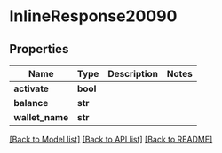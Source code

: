 # InlineResponse20090

## Properties
Name | Type | Description | Notes
------------ | ------------- | ------------- | -------------
**activate** | **bool** |  | 
**balance** | **str** |  | 
**wallet_name** | **str** |  | 

[[Back to Model list]](../README.md#documentation-for-models) [[Back to API list]](../README.md#documentation-for-api-endpoints) [[Back to README]](../README.md)

